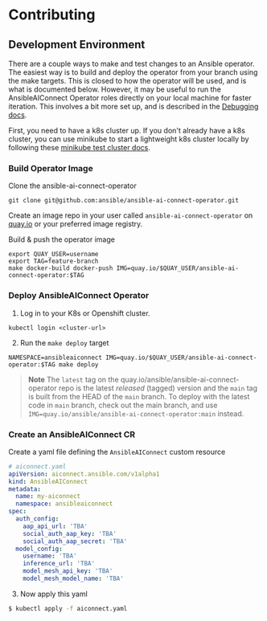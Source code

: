# Contributing

## Development Environment

There are a couple ways to make and test changes to an Ansible operator. The easiest way is to build and deploy the operator from your branch using the make targets. This is closed to how the operator will be used, and is what is documented below. However, it may be useful to run the AnsibleAIConnect Operator roles directly on your local machine for faster iteration. This involves a bit more set up, and is described in the [Debugging docs](./docs/debugging.md).

First, you need to have a k8s cluster up. If you don't already have a k8s cluster, you can use minikube to start a lightweight k8s cluster locally by following these [minikube test cluster docs](./docs/minikube-test-cluster.md).

### Build Operator Image

Clone the ansible-ai-connect-operator

```
git clone git@github.com:ansible/ansible-ai-connect-operator.git
```

Create an image repo in your user called `ansible-ai-connect-operator` on [quay.io](https://quay.io) or your preferred image registry. 

Build & push the operator image

```
export QUAY_USER=username
export TAG=feature-branch
make docker-build docker-push IMG=quay.io/$QUAY_USER/ansible-ai-connect-operator:$TAG
```

### Deploy AnsibleAIConnect Operator

1. Log in to your K8s or Openshift cluster.

```
kubectl login <cluster-url>
```

2. Run the `make deploy` target

```
NAMESPACE=ansibleaiconnect IMG=quay.io/$QUAY_USER/ansible-ai-connect-operator:$TAG make deploy
```
> **Note** The `latest` tag on the quay.io/ansible/ansible-ai-connect-operator repo is the latest _released_ (tagged) version and the `main` tag is built from the HEAD of the `main` branch. To deploy with the latest code in `main` branch, check out the main branch, and use `IMG=quay.io/ansible/ansible-ai-connect-operator:main` instead.

### Create an AnsibleAIConnect CR

Create a yaml file defining the `AnsibleAIConnect` custom resource

```yaml
# aiconnect.yaml
apiVersion: aiconnect.ansible.com/v1alpha1
kind: AnsibleAIConnect
metadata:
  name: my-aiconnect
  namespace: ansibleaiconnect
spec:
  auth_config:
    aap_api_url: 'TBA'
    social_auth_aap_key: 'TBA'
    social_auth_aap_secret: 'TBA'
  model_config:
    username: 'TBA'
    inference_url: 'TBA'
    model_mesh_api_key: 'TBA'
    model_mesh_model_name: 'TBA'
```

3. Now apply this yaml

```bash
$ kubectl apply -f aiconnect.yaml
```
